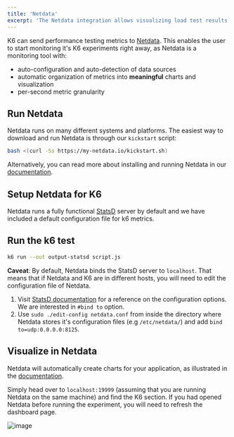 ```yaml
---
title: 'Netdata'
excerpt: 'The Netdata integration allows visualizing load test results with zero configuration, in seconds'
---
```


K6 can send performance testing metrics to [Netdata](https://netdata.cloud). This enables the user to start monitoring it's K6 experiments right away, as Netdata is a monitoring tool with:
- auto-configuration and auto-detection of data sources
- automatic organization of metrics into **meaningful** charts and visualization
- per-second metric granularity

## Run Netdata

Netdata runs on many different systems and platforms. The easiest way to download and run Netdata is through our `kickstart` script:

```bash
bash <(curl -Ss https://my-netdata.io/kickstart.sh)
```
Alternatively, you can read more about installing and running Netdata in our [documentation](https://learn.netdata.cloud/docs/get-started/).

## Setup Netdata for K6

Netdata runs a fully functional [StatsD](https://learn.netdata.cloud/docs/agent/collectors/statsd.plugin) server by default and we have included a default configuration file for k6 metrics. 

## Run the k6 test

```bash
k6 run --out output-statsd script.js
```

**Caveat**: By default, Netdata binds the StatsD server to `localhost`. That means that if Netdata and K6 are in different hosts, you will need to edit the configuration file of Netdata.
1. Visit [StatsD documentation](https://learn.netdata.cloud/docs/agent/collectors/statsd.plugin) for a reference on the configuration options. We are interested in `#bind to` option.
2. Use `sudo ./edit-config netdata.conf` from inside the directory where Netdata stores it's configuration files (e.g `/etc/netdata/`) and add `bind to=udp:0.0.0.0:8125`.

## Visualize in Netdata

Netdata will automatically create charts for your application, as illustrated in the [documentation](https://learn.netdata.cloud/docs/agent/collectors/statsd.plugin/k6). 

Simply head over to `localhost:19999` (assuming that you are running Netdata on the same machine) and find the K6 section. If you had opened Netdata before running the experiment, you will need to refresh the dashboard page.

![image](https://user-images.githubusercontent.com/13405632/117691411-8a7baf00-b1c4-11eb-9d87-8e9e7214871f.png)




